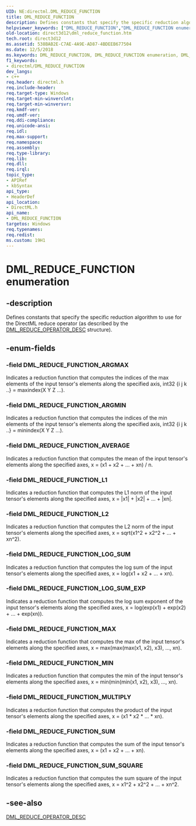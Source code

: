 ```yaml
---
UID: NE:directml.DML_REDUCE_FUNCTION
title: DML_REDUCE_FUNCTION
description: Defines constants that specify the specific reduction algorithm to use for the DirectML reduce operator (as described by the DML_REDUCE_OPERATOR_DESC structure).helpviewer_keywords: ["DML_REDUCE_FUNCTION","DML_REDUCE_FUNCTION enumeration","DML_REDUCE_FUNCTION_ARGMAX","DML_REDUCE_FUNCTION_ARGMIN","DML_REDUCE_FUNCTION_AVERAGE","DML_REDUCE_FUNCTION_L1","DML_REDUCE_FUNCTION_L2","DML_REDUCE_FUNCTION_LOG_SUM","DML_REDUCE_FUNCTION_LOG_SUM_EXP","DML_REDUCE_FUNCTION_MAX","DML_REDUCE_FUNCTION_MIN","DML_REDUCE_FUNCTION_MULTIPLY","DML_REDUCE_FUNCTION_SUM","DML_REDUCE_FUNCTION_SUM_SQUARE","direct3d12.dml_reduce_function","directml/DML_REDUCE_FUNCTION","directml/DML_REDUCE_FUNCTION_ARGMAX","directml/DML_REDUCE_FUNCTION_ARGMIN","directml/DML_REDUCE_FUNCTION_AVERAGE","directml/DML_REDUCE_FUNCTION_L1","directml/DML_REDUCE_FUNCTION_L2","directml/DML_REDUCE_FUNCTION_LOG_SUM","directml/DML_REDUCE_FUNCTION_LOG_SUM_EXP","directml/DML_REDUCE_FUNCTION_MAX","directml/DML_REDUCE_FUNCTION_MIN","directml/DML_REDUCE_FUNCTION_MULTIPLY","directml/DML_REDUCE_FUNCTION_SUM","directml/DML_REDUCE_FUNCTION_SUM_SQUARE"]
old-location: direct3d12\dml_reduce_function.htm
tech.root: direct3d12
ms.assetid: 538BAB2E-C7AE-4A9E-AD87-4BDEEB677504
ms.date: 12/5/2018
ms.keywords: DML_REDUCE_FUNCTION, DML_REDUCE_FUNCTION enumeration, DML_REDUCE_FUNCTION_ARGMAX, DML_REDUCE_FUNCTION_ARGMIN, DML_REDUCE_FUNCTION_AVERAGE, DML_REDUCE_FUNCTION_L1, DML_REDUCE_FUNCTION_L2, DML_REDUCE_FUNCTION_LOG_SUM, DML_REDUCE_FUNCTION_LOG_SUM_EXP, DML_REDUCE_FUNCTION_MAX, DML_REDUCE_FUNCTION_MIN, DML_REDUCE_FUNCTION_MULTIPLY, DML_REDUCE_FUNCTION_SUM, DML_REDUCE_FUNCTION_SUM_SQUARE, direct3d12.dml_reduce_function, directml/DML_REDUCE_FUNCTION, directml/DML_REDUCE_FUNCTION_ARGMAX, directml/DML_REDUCE_FUNCTION_ARGMIN, directml/DML_REDUCE_FUNCTION_AVERAGE, directml/DML_REDUCE_FUNCTION_L1, directml/DML_REDUCE_FUNCTION_L2, directml/DML_REDUCE_FUNCTION_LOG_SUM, directml/DML_REDUCE_FUNCTION_LOG_SUM_EXP, directml/DML_REDUCE_FUNCTION_MAX, directml/DML_REDUCE_FUNCTION_MIN, directml/DML_REDUCE_FUNCTION_MULTIPLY, directml/DML_REDUCE_FUNCTION_SUM, directml/DML_REDUCE_FUNCTION_SUM_SQUARE
f1_keywords:
- directml/DML_REDUCE_FUNCTION
dev_langs:
- c++
req.header: directml.h
req.include-header: 
req.target-type: Windows
req.target-min-winverclnt: 
req.target-min-winversvr: 
req.kmdf-ver: 
req.umdf-ver: 
req.ddi-compliance: 
req.unicode-ansi: 
req.idl: 
req.max-support: 
req.namespace: 
req.assembly: 
req.type-library: 
req.lib: 
req.dll: 
req.irql: 
topic_type:
- APIRef
- kbSyntax
api_type:
- HeaderDef
api_location:
- DirectML.h
api_name:
- DML_REDUCE_FUNCTION
targetos: Windows
req.typenames: 
req.redist: 
ms.custom: 19H1
---
```


# DML_REDUCE_FUNCTION enumeration


## -description






Defines constants that specify the specific reduction algorithm to use for the DirectML reduce operator (as described by the [DML_REDUCE_OPERATOR_DESC](/windows/desktop/api/directml/ns-directml-dml_reduce_operator_desc) structure).


## -enum-fields




### -field DML_REDUCE_FUNCTION_ARGMAX

Indicates a reduction function that computes the indices of the max elements of the input tensor's elements along the specified axis, int32 {i j k ..} = maxindex(X Y Z …).


### -field DML_REDUCE_FUNCTION_ARGMIN

Indicates a reduction function that computes the indices of the min elements of the input tensor's elements along the specified axis, int32 {i j k ..} = minindex(X Y Z …).


### -field DML_REDUCE_FUNCTION_AVERAGE

Indicates a reduction function that computes the mean of the input tensor's elements along the specified axes, x = (x1 + x2 + ... + xn) / n.


### -field DML_REDUCE_FUNCTION_L1

Indicates a reduction function that computes the L1 norm of the input tensor's elements along the specified axes, x = |x1| + |x2| + ... + |xn|.


### -field DML_REDUCE_FUNCTION_L2

Indicates a reduction function that computes the L2 norm of the input tensor's elements along the specified axes, x = sqrt(x1^2 + x2^2 + ... + xn^2).


### -field DML_REDUCE_FUNCTION_LOG_SUM

Indicates a reduction function that computes the log sum of the input tensor's elements along the specified axes, x = log(x1 + x2 + ... + xn).


### -field DML_REDUCE_FUNCTION_LOG_SUM_EXP

Indicates a reduction function that computes the log sum exponent of the input tensor's elements along the specified axes, x = log(exp(x1) + exp(x2) + ... + exp(xn)).


### -field DML_REDUCE_FUNCTION_MAX

Indicates a reduction function that computes the max of the input tensor's elements along the specified axes, x = max(max(max(x1, x2), x3), ..., xn).


### -field DML_REDUCE_FUNCTION_MIN

Indicates a reduction function that computes the min of the input tensor's elements along the specified axes, x = min(min(min(x1, x2), x3), ..., xn).


### -field DML_REDUCE_FUNCTION_MULTIPLY

Indicates a reduction function that computes the product of the input tensor's elements along the specified axes, x = (x1 * x2 * ... * xn).


### -field DML_REDUCE_FUNCTION_SUM

Indicates a reduction function that computes the sum  of the input tensor's elements along the specified axes, x = (x1 + x2 + ... + xn).


### -field DML_REDUCE_FUNCTION_SUM_SQUARE

Indicates a reduction function that computes the sum square of the input tensor's elements along the specified axes, x = x1^2 + x2^2 + ... + xn^2.


## -see-also




[DML_REDUCE_OPERATOR_DESC](/windows/desktop/api/directml/ns-directml-dml_reduce_operator_desc)
 

 

